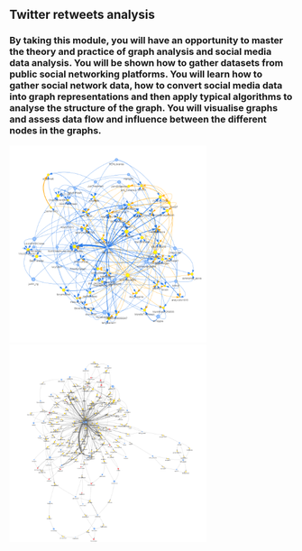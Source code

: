 ## Twitter retweets analysis

### By taking this module, you will have an opportunity to master the theory and practice of graph analysis and social media data analysis. You will be shown how to gather datasets from public social networking platforms. You will learn how to gather social network data, how to convert social media data into graph representations and then apply typical algorithms to analyse the structure of the graph. You will visualise graphs and assess data flow and influence between the different nodes in the graphs.

<img src="images/NursesStrike.png" alt="nurses" width="350" height="350"> 
<img src="images/Eurovision.png" alt="eurovision" width="350" height="350">
